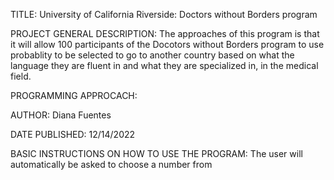 TITLE:
University of California Riverside: 
Doctors without Borders program


PROJECT GENERAL DESCRIPTION:
The approaches of this program is that it will allow 100 participants of the Docotors without Borders program to use probablity to be selected to go to another country based on what the language they are fluent in and what they are specialized in, in the medical field.


PROGRAMMING APPROCACH:


AUTHOR:
Diana Fuentes


DATE PUBLISHED:
12/14/2022


BASIC INSTRUCTIONS ON HOW TO USE THE PROGRAM:
The user will automatically be asked to choose a number from 
